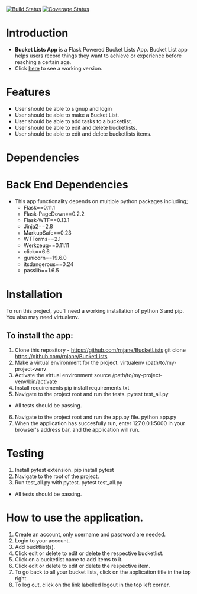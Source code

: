 [![Build Status](https://travis-ci.org/rnjane/BucketLists.svg?branch=master)](https://travis-ci.org/rnjane/BucketLists)
[![Coverage Status](https://coveralls.io/repos/github/rnjane/BucketLists/badge.svg?branch=develop)](https://coveralls.io/github/rnjane/BucketLists?branch=develop)
# Introduction

* **Bucket Lists App** is a Flask Powered Bucket Lists App. Bucket List app helps users record things they want to achieve or experience before reaching a certain age.
* Click [here](https://bucket-lists-app.herokuapp.com/register) to see a working version.
# Features
  * User should be able to signup and login
  * User should be able to make a Bucket List.
  * User should be able to add tasks to a bucketlist.
  * User should be able to edit and delete bucketlists.
  * User should be able to edit and delete bucketlists items.
  
# Dependencies

# Back End Dependencies
* This app functionality depends on multiple python packages including;
  * Flask==0.11.1
  * Flask-PageDown==0.2.2
  * Flask-WTF==0.13.1
  * Jinja2==2.8
  * MarkupSafe==0.23
  * WTForms==2.1
  * Werkzeug==0.11.11
  * click==6.6
  * gunicorn==19.6.0
  * itsdangerous==0.24
  * passlib==1.6.5

# Installation
To run this project, you'll need a working installation of python 3 and pip. You also may need virtualenv.

## To install the app:
1. Clone this repository - https://github.com/rnjane/BucketLists
git clone https://github.com/rnjane/BucketLists
2. Make a virtual environment for the project.
virtualenv /path/to/my-project-venv
3. Activate the virtual environment
source /path/to/my-project-venv/bin/activate
4. Install requirements 
pip install requirements.txt
5. Navigate to the project root and run the tests.
pytest test_all.py
- All tests should be passing.
6. Navigate to the project root and run the app.py file.
python app.py
7. When the application has succesfully run, enter 127.0.0.1:5000 in your browser's address bar, and the application will run. 


# Testing
1. Install pytest extension.
pip install pytest
2. Navigate to the root of the project.
3. Run test_all.py with pytest.
pytest test_all.py
- All tests should be passing.

# How to use the application.
1. Create an account, only username and password are needed.
2. Login to your account.
3. Add bucktlist(s).
4. Click edit or delete to edit or delete the respective bucketlist.
5. Click on a bucketlist name to add items to it.
6. Click edit or delete to edit or delete the respective item.
7. To go back to all your bucket lists, click on the application title in the top right.
8. To log out, click on the link labelled logout in the top left corner.
